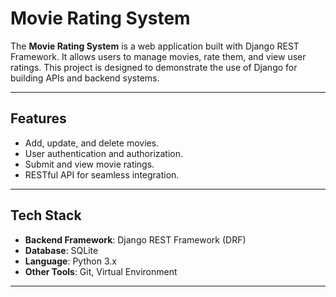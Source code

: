 # Movie Rating System

The **Movie Rating System** is a web application built with Django REST Framework. It allows users to manage movies, rate them, and view user ratings. This project is designed to demonstrate the use of Django for building APIs and backend systems.

---

## Features
- Add, update, and delete movies.
- User authentication and authorization.
- Submit and view movie ratings.
- RESTful API for seamless integration.

---

## Tech Stack
- **Backend Framework**: Django REST Framework (DRF)
- **Database**: SQLite
- **Language**: Python 3.x
- **Other Tools**: Git, Virtual Environment

---
